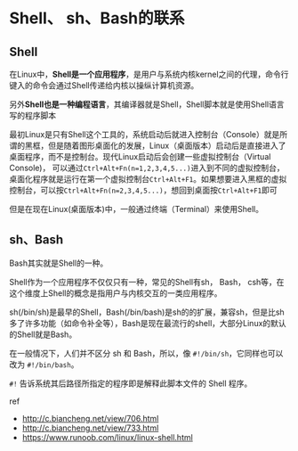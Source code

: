 # Shell、 sh、Bash的联系

## Shell

在Linux中，**Shell是一个应用程序**，是用户与系统内核kernel之间的代理，命令行键入的命令会通过Shell传递给内核以操纵计算机资源。

另外**Shell也是一种编程语言**，其编译器就是Shell，Shell脚本就是使用Shell语言写的程序脚本



最初Linux是只有Shell这个工具的，系统启动后就进入控制台（Console）就是所谓的黑框，但是随着图形桌面化的发展，Linux（桌面版本）启动后是直接进入了桌面程序，而不是控制台。现代Linux启动后会创建一些虚拟控制台（Virtual Console)， 可以通过`Ctrl+Alt+Fn(n=1,2,3,4,5...)`进入到不同的虚拟控制台，桌面化程序就是运行在第一个虚拟控制台`Ctrl+Alt+F1`。如果想要进入黑框的虚拟控制台，可以按`Ctrl+Alt+Fn(n=2,3,4,5...)`，想回到桌面按`Ctrl+Alt+F1`即可



但是在现在Linux(桌面版本)中，一般通过终端（Terminal）来使用Shell。

## sh、Bash

Bash其实就是Shell的一种。

Shell作为一个应用程序不仅仅只有一种，常见的Shell有sh， Bash， csh等，在这个维度上Shell的概念是指用户与内核交互的一类应用程序。

sh(/bin/sh)是最早的Shell，Bash(/bin/bash)是sh的的扩展，兼容sh，但是比sh多了许多功能（如命令补全等），Bash是现在最流行的shell，大部分Linux的默认的Shell就是Bash。

在一般情况下，人们并不区分 sh 和 Bash，所以，像 `#!/bin/sh`，它同样也可以改为 `#!/bin/bash`。

`#!` 告诉系统其后路径所指定的程序即是解释此脚本文件的 Shell 程序。



ref

- http://c.biancheng.net/view/706.html
- http://c.biancheng.net/view/733.html
- https://www.runoob.com/linux/linux-shell.html